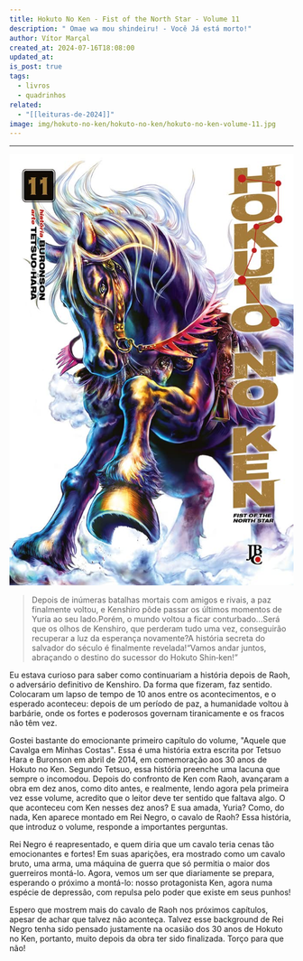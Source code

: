 ```yaml
---
title: Hokuto No Ken - Fist of the North Star - Volume 11
description: " Omae wa mou shindeiru! - Você Já está morto!"
author: Vítor Marçal
created_at: 2024-07-16T18:08:00
updated_at: 
is_post: true
tags:
  - livros
  - quadrinhos
related:
  - "[[leituras-de-2024]]"
image: img/hokuto-no-ken/hokuto-no-ken/hokuto-no-ken-volume-11.jpg
---
```

----

![hokuto-no-ken-volume-11](img/hokuto-no-ken/hokuto-no-ken-volume-11.jpg)

> Depois de inúmeras batalhas mortais com amigos e rivais, a paz finalmente voltou, e Kenshiro pôde passar os últimos momentos de Yuria ao seu lado.Porém, o mundo voltou a ficar conturbado...Será que os olhos de Kenshiro, que perderam tudo uma vez, conseguirão recuperar a luz da esperança novamente?A história secreta do salvador do século é finalmente revelada!“Vamos andar juntos, abraçando o destino do sucessor do Hokuto Shin‑ken!”

Eu estava curioso para saber como continuariam a história depois de Raoh, o adversário definitivo de Kenshiro. Da forma que fizeram, faz sentido. Colocaram um lapso de tempo de 10 anos entre os acontecimentos, e o esperado aconteceu: depois de um período de paz, a humanidade voltou à barbárie, onde os fortes e poderosos governam tiranicamente e os fracos não têm vez.

Gostei bastante do emocionante primeiro capítulo do volume, "Aquele que Cavalga em Minhas Costas". Essa é uma história extra escrita por Tetsuo Hara e Buronson em abril de 2014, em comemoração aos 30 anos de Hokuto no Ken. Segundo Tetsuo, essa história preenche uma lacuna que sempre o incomodou. Depois do confronto de Ken com Raoh, avançaram a obra em dez anos, como dito antes, e realmente, lendo agora pela primeira vez esse volume, acredito que o leitor deve ter sentido que faltava algo. O que aconteceu com Ken nesses dez anos? E sua amada, Yuria? Como, do nada, Ken aparece montado em Rei Negro, o cavalo de Raoh? Essa história, que introduz o volume, responde a importantes perguntas.

Rei Negro é reapresentado, e quem diria que um cavalo teria cenas tão emocionantes e fortes! Em suas aparições, era mostrado como um cavalo bruto, uma arma, uma máquina de guerra que só permitia o maior dos guerreiros montá-lo. Agora, vemos um ser que diariamente se prepara, esperando o próximo a montá-lo: nosso protagonista Ken, agora numa espécie de depressão, com repulsa pelo poder que existe em seus punhos!

Espero que mostrem mais do cavalo de Raoh nos próximos capítulos, apesar de achar que talvez não aconteça. Talvez esse background de Rei Negro tenha sido pensado justamente na ocasião dos 30 anos de Hokuto no Ken, portanto, muito depois da obra ter sido finalizada. Torço para que não!
